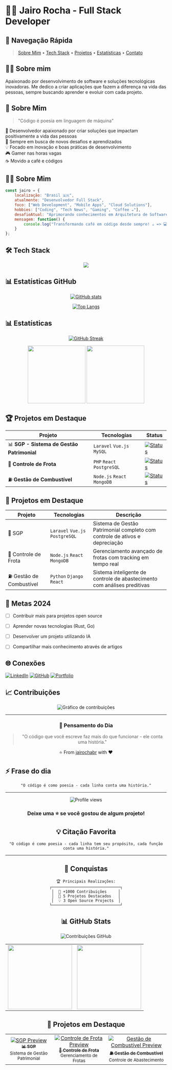 # 👨‍💻 Jairo Rocha - Full Stack Developer

## 🚀 Navegação Rápida
> [Sobre Mim](#-sobre-mim) • [Tech Stack](#%EF%B8%8F-tech-stack) • [Projetos](#-projetos-em-destaque) • [Estatísticas](#-github-stats) • [Contato](#-vamos-conectar)

## 🧑‍💻 Sobre mim

Apaixonado por desenvolvimento de software e soluções tecnológicas inovadoras. Me dedico a criar aplicações que fazem a diferença na vida das pessoas, sempre buscando aprender e evoluir com cada projeto.

## 🚀 Sobre Mim

> "Código é poesia em linguagem de máquina" 

🎯 Desenvolvedor apaixonado por criar soluções que impactam positivamente a vida das pessoas  
🌱 Sempre em busca de novos desafios e aprendizados  
💡 Focado em inovação e boas práticas de desenvolvimento  
🎮 Gamer nas horas vagas  
☕ Movido a café e códigos


## 👨‍💻 Sobre Mim

```javascript
const jairo = {
    localização: "Brasil 🇧🇷",
    atualmente: "Desenvolvedor Full Stack",
    foco: ["Web Development", "Mobile Apps", "Cloud Solutions"],
    hobbies: ["Coding", "Tech News", "Gaming", "Coffee ☕"],
    desafioAtual: "Aprimorando conhecimentos em Arquitetura de Software",
    mensagem: function() {
        console.log("Transformando café em código desde sempre! ☕️ => 💻")
    }
};
```

## 🛠️ Tech Stack

<div align="center">

![](https://skillicons.dev/icons?i=js,html,css,php,python,react,vue,nodejs,laravel,aws,docker,git)

</div>

## 📊 Estatísticas GitHub

<div align="center">

[![GitHub stats](https://github-readme-stats.vercel.app/api?username=jairochabr&show_icons=true&theme=dracula)](https://github.com/jairochabr)

[![Top Langs](https://github-readme-stats.vercel.app/api/top-langs/?username=jairochabr&layout=compact&theme=dracula)](https://github.com/jairochabr)

</div>

## 📊 Estatísticas

<div align="center">
  
[![GitHub Streak](https://github-readme-streak-stats.herokuapp.com/?user=jairochabr&theme=radical)](https://git.io/streak-stats)
  
<img height="180em" src="https://github-readme-stats.vercel.app/api?username=jairochabr&show_icons=true&theme=radical&include_all_commits=true&count_private=true"/>
<img height="180em" src="https://github-readme-stats.vercel.app/api/top-langs/?username=jairochabr&layout=compact&langs_count=7&theme=radical"/>

</div>

## 🏆 Projetos em Destaque

<div align="center">

| Projeto | Tecnologias | Status |
|---------|-------------|---------|
| 📊 **SGP - Sistema de Gestão Patrimonial** | `Laravel` `Vue.js` `MySQL` | [![Status](https://img.shields.io/badge/Status-Produção-success)](#) |
| 🚗 **Controle de Frota** | `PHP` `React` `PostgreSQL` | [![Status](https://img.shields.io/badge/Status-Produção-success)](#) |
| ⛽ **Gestão de Combustível** | `Node.js` `React` `MongoDB` | [![Status](https://img.shields.io/badge/Status-Desenvolvimento-yellow)](#) |

</div>

## 🎯 Projetos em Destaque

<div align="center">
  
| Projeto | Tecnologias | Descrição |
|---------|-------------|-----------|
| 🏢 SGP | `Laravel` `Vue.js` `PostgreSQL` | Sistema de Gestão Patrimonial completo com controle de ativos e depreciação |
| 🚗 Controle de Frota | `Node.js` `React` `MongoDB` | Gerenciamento avançado de frotas com tracking em tempo real |
| ⛽ Gestão de Combustível | `Python` `Django` `React` | Sistema inteligente de controle de abastecimento com análises preditivas |

</div>

## 🎯 Metas 2024

- [ ] Contribuir mais para projetos open source
- [ ] Aprender novas tecnologias (Rust, Go)
- [ ] Desenvolver um projeto utilizando IA
- [ ] Compartilhar mais conhecimento através de artigos


## 🌐 Conexões

[![LinkedIn](https://img.shields.io/badge/LinkedIn-0077B5?style=for-the-badge&logo=linkedin&logoColor=white)](https://www.linkedin.com/in/jairo-chabaribery/)
[![GitHub](https://img.shields.io/badge/GitHub-100000?style=for-the-badge&logo=github&logoColor=white)](https://github.com/jairochabr)
[![Portfolio](https://img.shields.io/badge/Portfolio-FF5722?style=for-the-badge&logo=todoist&logoColor=white)](https://jairochabr.github.io/)

## 📈 Contribuições

<div align="center">
  <img src="/api/placeholder/800/120" alt="Gráfico de contribuições" />
</div>

---

<div align="center">
  
### 💭 Pensamento do Dia

> "O código que você escreve faz mais do que funcionar - ele conta uma história."

⭐️ From [jairochabr](https://github.com/jairochabr) with ❤️
  
</div>



## ⚡ Frase do dia

<div align="center">

```
"O código é como poesia - cada linha conta uma história."
```

</div>

---

<div align="center">
  <img src="https://komarev.com/ghpvc/?username=jairochabr&color=blueviolet" alt="Profile views"/>
  
  ### Deixe uma ⭐️ se você gostou de algum projeto!


  ## 💡 Citação Favorita

<div align="center">

```ascii
"O código é como poesia - cada linha tem seu propósito, cada função conta uma história."
```

</div>

---

## 🎯 Conquistas

<div align="center">

```ascii
🏆 Principais Realizações:
┌──────────────────────────────┐
│  🌟 +1000 Contribuições     │
│  🎉 5 Projetos Destacados   │
│  💡 3 Open Source Projects  │
└──────────────────────────────┘
```

</div>

## 📊 GitHub Stats

<div align="center">
  
<img src="https://github.com/user-attachments/assets/b430049d-84f2-4fe9-abbf-4e16b0b158f3" alt="Contribuições GitHub" />

<table>
  <tr>
    <td>
      <img height="200em" src="https://github-readme-stats.vercel.app/api?username=jairochabr&show_icons=true&theme=tokyonight&include_all_commits=true&count_private=true"/>
    </td>
    <td>
      <img height="200em" src="https://github-readme-stats.vercel.app/api/top-langs/?username=jairochabr&layout=compact&langs_count=7&theme=tokyonight"/>
    </td>
  </tr>
</table>

</div>

## 🌟 Projetos em Destaque

<div align="center">

<table>
  <tr>
    <td align="center">
      <a href="https://github.com/jairochabr/sgp">
        <img src="https://github.com/user-attachments/assets/b430049d-84f2-4fe9-abbf-4e16b0b158f3" alt="SGP Preview"/>
        <br />
        <sub><b>📊 SGP</b></sub>
      </a>
      <br />
      <sub>Sistema de Gestão Patrimonial</sub>
    </td>
    <td align="center">
      <a href="https://github.com/jairochabr/frota">
        <img src="https://github.com/user-attachments/assets/b430049d-84f2-4fe9-abbf-4e16b0b158f3" alt="Controle de Frota Preview"/>
        <br />
        <sub><b>🚗 Controle de Frota</b></sub>
      </a>
      <br />
      <sub>Gerenciamento de Frotas</sub>
    </td>
    <td align="center">
      <a href="https://github.com/jairochabr/combustivel">
        <img src="https://github.com/user-attachments/assets/b430049d-84f2-4fe9-abbf-4e16b0b158f3" alt="Gestão de Combustível Preview"/>
        <br />
        <sub><b>⛽ Gestão de Combustível</b></sub>
      </a>
      <br />
      <sub>Controle de Abastecimento</sub>
    </td>
  </tr>
</table>

</div>

